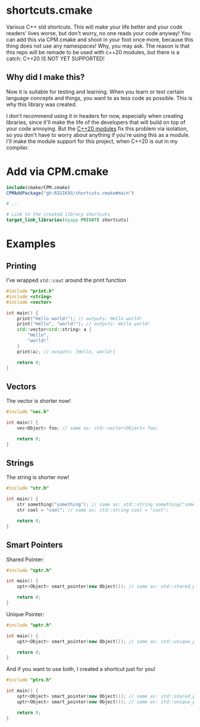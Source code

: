 # shortcuts.cmake
Various C++ std shortcuts. This will make your life better and your code readers' lives worse, but don't worry, no one reads your code anyway! You can add this via CPM.cmake and shoot in your foot once more, because this thing does not use any namespaces! Why, you may ask. The reason is that this repo will be remade to be used with c++20 modules, but there is a catch: C++20 IS NOT YET SUPPORTED!

## Why did I make this?
Now it is suitable for testing and learning. When you learn or test certain language concepts and things, you want to as less code as possible. This is why this library was created.

I don't recommend using it in headers for now, especially when creating libraries, since it'll make the life of the developers that will build on top of your code annoying. But the [C++20 modules](https://en.cppreference.com/w/cpp/language/modules) fix this problem via isolation, so you don't have to worry about anything if you're using this as a module. I'll make the module support for this project, when C++20 is out in my compiler.
# Add via CPM.cmake
```cmake
include(cmake/CPM.cmake)
CPMAddPackage("gh:RIGIK93/shortcuts.cmake#main")

# ...

# Link to the created library shortcuts
target_link_libraries(myapp PRIVATE shortcuts)
```

# Examples
## Printing
I've wrapped `std::cout` around the print function
```c++
#include "print.h"
#include <string>
#include <vector>

int main() {
    print("Hello world!"); // outputs: Hello world!
    print("Hello", "world!"); // outputs: Hello world!
    std::vector<std::string> a {
        "Hello",
        "world!"
    }
    print(a); // outputs: [Hello, world!]

    return 0;
}
```
## Vectors
The vector is shorter now!
```c++
#include "vec.h"

int main() {
    vec<Object> foo; // same as: std::vector<Object> foo;

    return 0;
}
```

## Strings
The string is shorter now!
```c++
#include "str.h"

int main() {
    str something("something"); // same as: std::string something("something");
    str cool = "cool"; // same as: std::string cool = "cool";

    return 0;
}
```
## Smart Pointers
Shared Pointer:
```c++
#include "sptr.h"

int main() {
    sptr<Object> smart_pointer(new Object()); // same as: std::shared_ptr<Object> smart_pointer(new Object());

    return 0;
}
```
Unique Pointer:
```c++
#include "uptr.h"

int main() {
    uptr<Object> smart_pointer(new Object()); // same as: std::unique_ptr<Object> smart_pointer(new Object());

    return 0;
}
```
And if you want to use both, I created a shortcut just for you!
```c++
#include "ptrs.h"

int main() {
    sptr<Object> smart_pointer(new Object()); // same as: std::shared_ptr<Object> smart_pointer(new Object());
    uptr<Object> smart_pointer(new Object()); // same as: std::unique_ptr<Object> smart_pointer(new Object());   

    return 0;
}
```